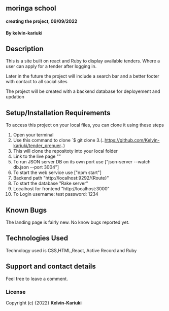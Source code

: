 ## moringa school
#### creating the project, 09/09/2022
#### By **kelvin-kariuki**
## Description
This is a site built on react and Ruby to display available tenders. Where a user can apply for a tender after logging in.

Later in the future the project will include a search bar  and a better footer with contact to all social sites

The project will be created with a backend database for deployement and updation

## Setup/Installation Requirements
To access this project on your local files, you can clone it using these steps
1. Open your terminal
2. Use this command to clone `$ git clone
3.(..https://github.com/Kelvin-kariuki/tender_prenuer..)
4. This will clone the repositoty into your local folder
5. Link to the live page ""
6. To run JSON server DB on its own port use ["json-server --watch db.json --port 3004"]
7. To start the web service use ["npm start"]
8. Backend path "http://localhost:9292/{Route}"
9. To start the database "Rake server"
10. Localhost for frontend "http://localhost:3000"
11. To Login username: test password: 1234
## Known Bugs
The landing page is fairly new. No know bugs reported yet.
## Technologies Used
Technology used is CSS,HTML,React, Active Record and Ruby

## Support and contact details
Feel free to leave a comment.
### License

Copyright (c) {2022} **Kelvin-Kariuki**
  